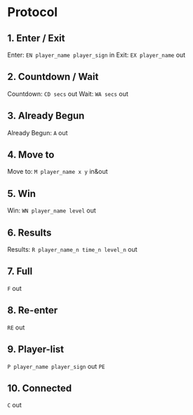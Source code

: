 # Protocol
## 1. Enter / Exit
Enter: `EN player_name player_sign` in
Exit: `EX player_name` out

## 2. Countdown / Wait
Countdown: `CD secs` out
Wait: `WA secs` out

## 3. Already Begun
Already Begun: `A` out

## 4. Move to
Move to: `M player_name x y` in&out

## 5. Win
Win: `WN player_name level` out

## 6. Results
Results: `R player_name_n time_n level_n` out

## 7. Full
`F` out

## 8. Re-enter
`RE` out

## 9. Player-list
`P player_name player_sign` out
`PE`

## 10. Connected
`C` out